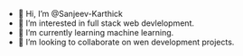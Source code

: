 - 👋 Hi, I’m @Sanjeev-Karthick
- 👀 I’m interested in full stack web devlelopment.
- 🌱 I’m currently learning machine learning.
- 💞️ I’m looking to collaborate on wen development projects.


<!---
Sanjeev-Karthick/Sanjeev-Karthick is a ✨ special ✨ repository because its `README.md` (this file) appears on your GitHub profile.
You can click the Preview link to take a look at your changes.
--->

